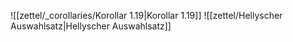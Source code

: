 ![[zettel/_corollaries/Korollar 1.19|Korollar 1.19]]
![[zettel/Hellyscher Auswahlsatz|Hellyscher Auswahlsatz]]